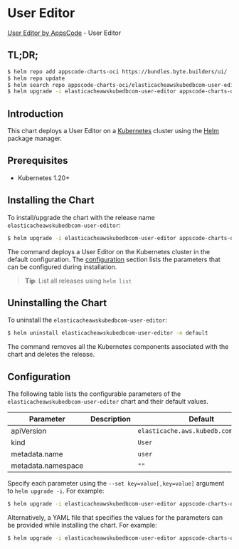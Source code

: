 # User Editor

[User Editor by AppsCode](https://appscode.com) - User Editor

## TL;DR;

```bash
$ helm repo add appscode-charts-oci https://bundles.byte.builders/ui/
$ helm repo update
$ helm search repo appscode-charts-oci/elasticacheawskubedbcom-user-editor --version=v0.5.0
$ helm upgrade -i elasticacheawskubedbcom-user-editor appscode-charts-oci/elasticacheawskubedbcom-user-editor -n default --create-namespace --version=v0.5.0
```

## Introduction

This chart deploys a User Editor on a [Kubernetes](http://kubernetes.io) cluster using the [Helm](https://helm.sh) package manager.

## Prerequisites

- Kubernetes 1.20+

## Installing the Chart

To install/upgrade the chart with the release name `elasticacheawskubedbcom-user-editor`:

```bash
$ helm upgrade -i elasticacheawskubedbcom-user-editor appscode-charts-oci/elasticacheawskubedbcom-user-editor -n default --create-namespace --version=v0.5.0
```

The command deploys a User Editor on the Kubernetes cluster in the default configuration. The [configuration](#configuration) section lists the parameters that can be configured during installation.

> **Tip**: List all releases using `helm list`

## Uninstalling the Chart

To uninstall the `elasticacheawskubedbcom-user-editor`:

```bash
$ helm uninstall elasticacheawskubedbcom-user-editor -n default
```

The command removes all the Kubernetes components associated with the chart and deletes the release.

## Configuration

The following table lists the configurable parameters of the `elasticacheawskubedbcom-user-editor` chart and their default values.

|     Parameter      | Description |                     Default                      |
|--------------------|-------------|--------------------------------------------------|
| apiVersion         |             | <code>elasticache.aws.kubedb.com/v1alpha1</code> |
| kind               |             | <code>User</code>                                |
| metadata.name      |             | <code>user</code>                                |
| metadata.namespace |             | <code>""</code>                                  |


Specify each parameter using the `--set key=value[,key=value]` argument to `helm upgrade -i`. For example:

```bash
$ helm upgrade -i elasticacheawskubedbcom-user-editor appscode-charts-oci/elasticacheawskubedbcom-user-editor -n default --create-namespace --version=v0.5.0 --set apiVersion=elasticache.aws.kubedb.com/v1alpha1
```

Alternatively, a YAML file that specifies the values for the parameters can be provided while
installing the chart. For example:

```bash
$ helm upgrade -i elasticacheawskubedbcom-user-editor appscode-charts-oci/elasticacheawskubedbcom-user-editor -n default --create-namespace --version=v0.5.0 --values values.yaml
```
